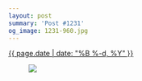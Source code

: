 ```yaml
---
layout: post
summary: 'Post #1231'
og_image: 1231-960.jpg
---
```


<p>
 <time>
  <a href="/1231">
   {{ page.date | date: "%B %-d, %Y" }}
  </a>
 </time>
 <a href="/1231">
  <figure data-taken="11/9/2020">
   <img sizes="(min-width: 700px) 50vw, calc(100vw - 2rem)" src="{{ site.assets_url }}/1231-480.jpg" srcset="{{ site.assets_url }}/1231-240.jpg 240w, {{ site.assets_url }}/1231-480.jpg 480w, {{ site.assets_url }}/1231-720.jpg 720w, {{ site.assets_url }}/1231-960.jpg 960w"/>
  </figure>
 </a>
</p>

